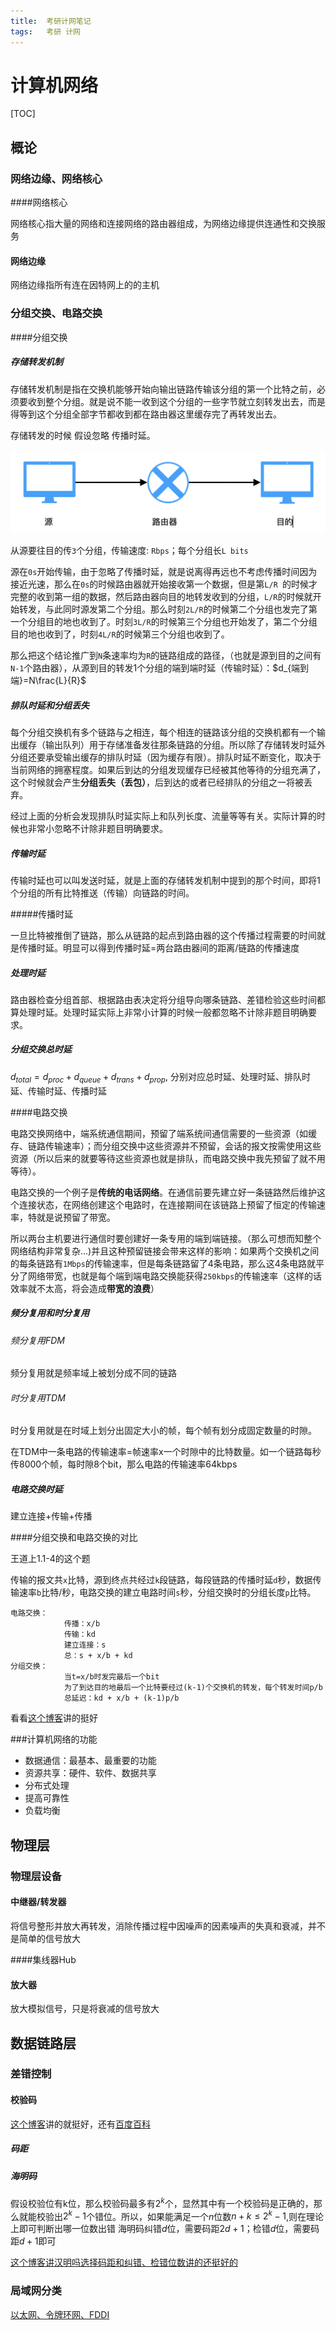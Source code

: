 ```yaml
---
title:	考研计网笔记
tags:	考研 计网
---
```

# 计算机网络

[TOC]

## 概论

### 网络边缘、网络核心

####网络核心

网络核心指大量的网络和连接网络的路由器组成，为网络边缘提供连通性和交换服务

#### 网络边缘

网络边缘指所有连在因特网上的的主机

### 分组交换、电路交换

####分组交换

##### 存储转发机制

存储转发机制是指在交换机能够开始向输出链路传输该分组的第一个比特之前，必须要收到整个分组。就是说不能一收到这个分组的一些字节就立刻转发出去，而是得等到这个分组全部字节都收到都在路由器这里缓存完了再转发出去。

存储转发的时候 假设忽略 传播时延。

<img src="/img/route.png" style="zoom:50%;" />

从源要往目的传`3`个分组，传输速度: `Rbps`；每个分组长`L bits`

源在`0s`开始传输，由于忽略了传播时延，就是说离得再远也不考虑传播时间因为接近光速，那么在`0s`的时候路由器就开始接收第一个数据，但是第`L/R `的时候才完整的收到第一组的数据，然后路由器向目的地转发收到的分组，`L/R`的时候就开始转发，与此同时源发第二个分组。那么时刻`2L/R`的时候第二个分组也发完了第一个分组目的地也收到了。时刻`3L/R`的时候第三个分组也开始发了，第二个分组目的地也收到了，时刻`4L/R`的时候第三个分组也收到了。

那么把这个结论推广到`N`条速率均为`R`的链路组成的路径，（也就是源到目的之间有`N-1`个路由器），从源到目的转发1个分组的端到端时延（传输时延）：$d_{端到端}=N\frac{L}{R}$ 

##### 排队时延和分组丢失

每个分组交换机有多个链路与之相连，每个相连的链路该分组的交换机都有一个输出缓存（输出队列）用于存储准备发往那条链路的分组。所以除了存储转发时延外分组还要承受输出缓存的排队时延（因为缓存有限）。排队时延不断变化，取决于当前网络的拥塞程度。如果后到达的分组发现缓存已经被其他等待的分组充满了，这个时候就会产生**分组丢失（丢包）**，后到达的或者已经排队的分组之一将被丢弃。

经过上面的分析会发现排队时延实际上和队列长度、流量等等有关。实际计算的时候也非常小忽略不计除非题目明确要求。

##### 传输时延

传输时延也可以叫发送时延，就是上面的存储转发机制中提到的那个时间，即将1个分组的所有比特推送（传输）向链路的时间。

#####传播时延

一旦比特被推倒了链路，那么从链路的起点到路由器的这个传播过程需要的时间就是传播时延。明显可以得到传播时延=两台路由器间的距离/链路的传播速度

##### 处理时延

路由器检查分组首部、根据路由表决定将分组导向哪条链路、差错检验这些时间都算处理时延。处理时延实际上非常小计算的时候一般都忽略不计除非题目明确要求。

##### 分组交换总时延

$d_{total}=d_{proc}+d_{queue}+d_{trans}+d_{prop}$, 分别对应总时延、处理时延、排队时延、传输时延、传播时延

####电路交换

电路交换网络中，端系统通信期间，预留了端系统间通信需要的一些资源（如缓存、链路传输速率）；而分组交换中这些资源并不预留，会话的报文按需使用这些资源（所以后来的就要等待这些资源也就是排队，而电路交换中我先预留了就不用等待）。

电路交换的一个例子是**传统的电话网络**。在通信前要先建立好一条链路然后维护这个连接状态，在网络创建这个电路时，在连接期间在该链路上预留了恒定的传输速率，特就是说预留了带宽。 

所以两台主机要进行通信时要创建好一条专用的端到端链接。（那么可想而知整个网络结构非常复杂...)并且这种预留链接会带来这样的影响：如果两个交换机之间的每条链路有`1Mbps`的传输速率，但是每条链路留了4条电路，那么这4条电路就平分了网络带宽，也就是每个端到端电路交换能获得`250kbps`的传输速率（这样的话效率就不太高，将会造成**带宽的浪费**）

##### 频分复用和时分复用

###### 频分复用FDM

频分复用就是频率域上被划分成不同的链路

###### 时分复用TDM

时分复用就是在时域上划分出固定大小的帧，每个帧有划分成固定数量的时隙。

在TDM中一条电路的传输速率=帧速率x一个时隙中的比特数量。如一个链路每秒传8000个帧，每时隙8个bit，那么电路的传输速率64kbps

##### 电路交换时延

建立连接+传输+传播

####分组交换和电路交换的对比

王道上1.1-4的这个题

传输的报文共`x`比特，源到终点共经过`k`段链路，每段链路的传播时延`d`秒，数据传输速率`b`比特/秒，电路交换的建立电路时间`s`秒，分组交换时的分组长度`p`比特。

```
电路交换：
			传播：x/b
			传输：kd
			建立连接：s
			总：s + x/b + kd 
分组交换：
			当t=x/b时发完最后一个bit
			为了到达目的地最后一个比特要经过(k-1)个交换机的转发，每个转发时间p/b
			总延迟：kd + x/b + (k-1)p/b
```

看看[这个博客](https://blog.csdn.net/vivianluolita/article/details/49636113)讲的挺好

###计算机网络的功能

- 数据通信：最基本、最重要的功能
- 资源共享：硬件、软件、数据共享
- 分布式处理
- 提高可靠性
- 负载均衡

## 物理层

### 物理层设备

#### 中继器/转发器

将信号整形并放大再转发，消除传播过程中因噪声的因素噪声的失真和衰减，并不是简单的信号放大

####集线器Hub

#### 放大器

放大模拟信号，只是将衰减的信号放大

## 数据链路层

### 差错控制

#### 校验码

[这个博客](https://www.maixj.net/ict/maju-15632)讲的就挺好，还有[百度百科](https://baike.baidu.com/item/码距/5907009?fr=aladdin)

##### 码距

##### 海明码

假设校验位有k位，那么校验码最多有$2^k$个，显然其中有一个校验码是正确的，那么就能校验出$2^k-1$个错位。所以，如果能满足一个$n$位数$n+k≤2^k-1$,则在理论上即可判断出哪一位数出错
海明码纠错$d$位，需要码距$2d+1$；检错$d$位，需要码距$d+1$即可

[这个博客讲汉明吗选择码距和纠错、检错位数讲的还挺好的](http://blog.sina.com.cn/s/blog_58649eb30100pfju.html)

### 局域网分类

[以太网、令牌环网、FDDI](https://blog.csdn.net/yanghonker/article/details/20995597)

